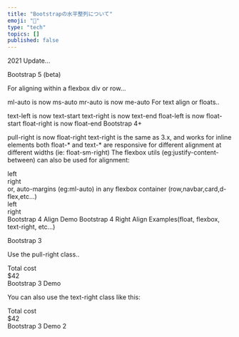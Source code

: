 ```yaml
---
title: "Bootstrapの水平整列について"
emoji: "📝"
type: "tech"
topics: []
published: false
---
```


2021 Update...

Bootstrap 5 (beta)

For aligning within a flexbox div or row...

ml-auto is now ms-auto
mr-auto is now me-auto
For text align or floats..

text-left is now text-start
text-right is now text-end
float-left is now float-start
float-right is now float-end
Bootstrap 4+

pull-right is now float-right
text-right is the same as 3.x, and works for inline elements
both float-* and text-* are responsive for different alignment at different widths (ie: float-sm-right)
The flexbox utils (eg:justify-content-between) can also be used for alignment:

<div class="d-flex justify-content-between">
      <div>
         left
      </div>
      <div>
         right
      </div>
 </div>
or, auto-margins (eg:ml-auto) in any flexbox container (row,navbar,card,d-flex,etc...)

<div class="d-flex">
      <div>
         left
      </div>
      <div class="ml-auto">
         right
      </div>
 </div>
Bootstrap 4 Align Demo
Bootstrap 4 Right Align Examples(float, flexbox, text-right, etc...)

Bootstrap 3

Use the pull-right class..

<div class="container">
  <div class="row">
    <div class="col-md-6">Total cost</div>
    <div class="col-md-6"><span class="pull-right">$42</span></div>
  </div>
</div>
Bootstrap 3 Demo

You can also use the text-right class like this:

  <div class="row">
    <div class="col-md-6">Total cost</div>
    <div class="col-md-6 text-right">$42</div>
  </div>
Bootstrap 3 Demo 2

